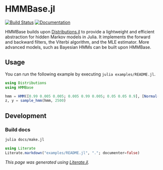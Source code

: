 # HMMBase.jl

[![Build Status][travis-img]][travis-url] [![Documentation][docs-dev-img]][docs-dev-url]

HMMBase builds upon [Distributions.jl](https://github.com/JuliaStats/Distributions.jl) to provide a lightweight and efficient abstraction for hidden Markov models in Julia.
It implements the forward and backward filters, the Viterbi algorithm, and the MLE estimator.
More advanced models, such as Bayesian HMMs can be built upon HMMBase.

## Usage

You can run the following example by executing `julia examples/README.jl`.

```julia
using Distributions
using HMMBase

hmm = HMM([0.99 0.005 0.005; 0.005 0.99 0.005; 0.05 0.05 0.9], [Normal(5,1), Normal(10,3), Normal(15,1)])
z, y = sample_hmm(hmm, 2500)
```

## Development

### Build docs

```bash
julia docs/make.jl
```

```julia
using Literate
Literate.markdown("examples/README.jl", "."; documenter=false)
```

[docs-stable-img]: https://img.shields.io/badge/docs-stable-blue.svg?style=flat
[docs-stable-url]: https://maxmouchet.github.io/HMMBase.jl/stable

[docs-dev-img]: https://img.shields.io/badge/docs-dev-blue.svg?style=flat
[docs-dev-url]: https://maxmouchet.github.io/HMMBase.jl/dev

[travis-img]: https://travis-ci.org/maxmouchet/HMMBase.jl.svg?branch=master
[travis-url]: https://travis-ci.org/maxmouchet/HMMBase.jl

*This page was generated using [Literate.jl](https://github.com/fredrikekre/Literate.jl).*

